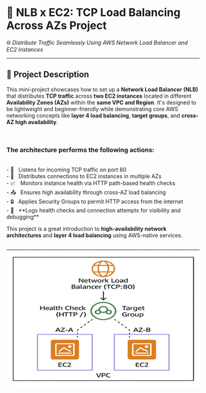 # 📢 NLB x EC2: TCP Load Balancing Across AZs Project  
🌐 *Distribute Traffic Seamlessly Using AWS Network Load Balancer and EC2 Instances*

---

## 📌 Project Description  
This mini-project showcases how to set up a **Network Load Balancer (NLB)** that distributes **TCP traffic** across **two EC2 instances** located in different **Availability Zones (AZs)** within the **same VPC and Region**. It's designed to be lightweight and beginner-friendly while demonstrating core AWS networking concepts like **layer 4 load balancing**, **target groups**, and **cross-AZ high availability**.

<br>
<h3>The architecture performs the following actions:</h3><br>
- 🔗   &nbsp;&nbsp;Listens for incoming TCP traffic on port 80  
<br>- 📍   &nbsp;&nbsp;Distributes connections to EC2 instances in multiple AZs  
<br>- 📈   &nbsp;&nbsp;Monitors instance health via HTTP path-based health checks  
<br>- 📤   &nbsp;&nbsp;Ensures high availability through cross-AZ load balancing  
<br>- 🔒   &nbsp;&nbsp;Applies Security Groups to permit HTTP access from the internet  
<br>- 🧾   &nbsp;&nbsp;**Logs health checks and connection attempts for visibility and debugging**

This project is a great introduction to **high-availability network architectures** and **layer 4 load balancing** using AWS-native services.

![Alt Text](700x500_network_diagram_lc.jpg)
---
